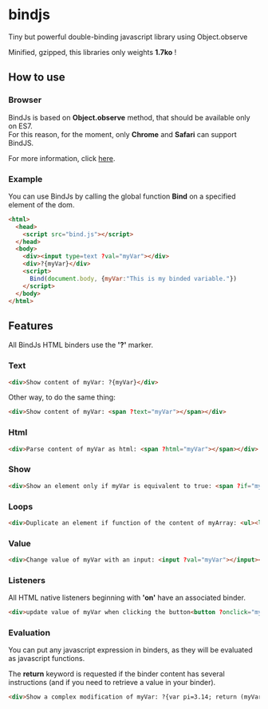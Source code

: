# bindjs
Tiny but powerful double-binding javascript library using Object.observe

Minified, gzipped, this libraries only weights **1.7ko** !

## How to use

### Browser

BindJs is based on **Object.observe** method, that should be available only on ES7.<br>
For this reason, for the moment, only **Chrome** and **Safari** can support BindJS.

For more information, click [here](https://developer.mozilla.org/fr/docs/Web/JavaScript/Reference/Objets_globaux/Object/observe).

### Example

You can use BindJs by calling the global function **Bind** on a specified element of the dom.

```html
<html>
  <head>
    <script src="bind.js"></script>
  </head>
  <body>
    <div><input type=text ?val="myVar"></div>
    <div>?{myVar}</div>
    <script>
      Bind(document.body, {myVar:"This is my binded variable."})
    </script>
  </body>
</html>
```

## Features

All BindJs HTML binders use the **'?'** marker.

### Text

```html
<div>Show content of myVar: ?{myVar}</div>
```

Other way, to do the same thing:

```html
<div>Show content of myVar: <span ?text="myVar"></span></div>
```

### Html

```html
<div>Parse content of myVar as html: <span ?html="myVar"></span></div>
```

### Show

```html
<div>Show an element only if myVar is equivalent to true: <span ?if="myVar">myVar is true</span></div>
```

### Loops

```html
<div>Duplicate an element if function of the content of myArray: <ul><li ?for="key,val in myArray">element of key:?{key}, and value:?{val}</li></ul></div>
```

### Value

```html
<div>Change value of myVar with an input: <input ?val="myVar"></input></div>
```

### Listeners

All HTML native listeners beginning with **'on'** have an associated binder.

```html
<div>update value of myVar when clicking the button<button ?onclick="myVar+=1"></button></div>
```

### Evaluation

You can put any javascript expression in binders, as they will be evaluated as javascript functions.

The **return** keyword is requested if the binder content has several instructions (and if you need to retrieve a value in your binder).

```html
<div>Show a complex modification of myVar: ?{var pi=3.14; return (myVar+pi)/5.0}</div>
```
